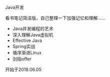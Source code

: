 Java开发

看书笔记简洁版，自己整理一下加强记忆和理解……

* Java并发编程的艺术
* 深入理解Java虚拟机
* Effective Java
* Spring实战
* 循序渐进Linux
* 剑指offer

开始于2018.06.05

